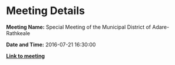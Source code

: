 # Meeting Details

**Meeting Name:** Special Meeting of the Municipal District of Adare-Rathkeale

**Date and Time:** 2016-07-21 16:30:00

**<a href="https://www.limerick.ie/council/whats-on/special-meeting-municipal-district-adare-rathkeale-5" target="_blank">Link to meeting</a>**
